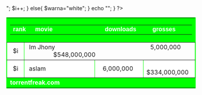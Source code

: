 <html>
<head></head>
<title></title>
<body>
<table border='1' cellpadding="0" cellspacing="0" bordercolor="00 FF 00" style='colappse:0;' align='center' width='605   height="400"    '>
  <tr>
    <td height="34" colspan="4" bgcolor="00 FF 00">
	<center>
      <font face="sans-serif"><font color="#FFFFFF" colspan=3></div></font>
		</font>
    </center>	
	<center>
	  <font face="sans-serif"><font color="#FFFFFF">
	    <div align="center"></div></font>
		</font>
	  <table width="602" border="0" align="left" cellpadding="0" cellspacing="0">
        <tr>
          <td width="51"><font face="sans-serif"><font color="#FFFFFF"><b>rank</b></font></font></td>
          <td width="280"><font face="sans-serif"><font color="#FFFFFF"><b>movie</b></font></font></td>
          <td width="135"><font face="sans-serif"><font color="#FFFFFF"><b>downloads</b></font></font></td>
          <td width="129"><font face="sans-serif"><font color="#FFFFFF"><b>grosses</b></font></font></td>
        </tr>
      </table>
    </center>
  	</td>
  </tr>

<?php
for ($i=1; $i<=10; $i++){
	if ($i%2==1){
		$warna="90 EE 90";
	echo"<tr bgcolor='$warna'>
		<td height=34><center>$i</td>
		<td height=34 colspan=3>&nbspIm Jhony  
		&nbsp &nbsp &nbsp &nbsp &nbsp  &nbsp &nbsp &nbsp &nbsp 
		&nbsp &nbsp &nbsp &nbsp &nbsp &nbsp &nbsp &nbsp &nbsp &nbsp
		&nbsp &nbsp &nbsp &nbsp &nbsp &nbsp &nbsp &nbsp &nbsp &nbsp  5,000,000
		&nbsp &nbsp &nbsp &nbsp &nbsp &nbsp 
		&nbsp&nbsp&nbsp&nbsp&nbsp&nbsp&nbsp &nbsp $548,000,000
		</td></tr>";
	$i++;
	}
	else{
	$warna="white";
	}
	echo "<tr bgcolor='white'>
			<td height=34 width=43><center>$i
			</td>
		<td height=34 width=280> &nbspaslam 
			</td>
		<td height=34 width=129>&nbsp&nbsp&nbsp6,000,000</td>	
		<td height=34 width=129>&nbsp &nbsp &nbsp &nbsp  $334,000,000
			</td>
		</tr>";
}
?>
<tr>
<td height=25 colspan="4" bgcolor="#00 FF 00"><b><font color="#FFFFFF"> torrentfreak.com</font></b></td></tr>
</table>
</body>
</html>

